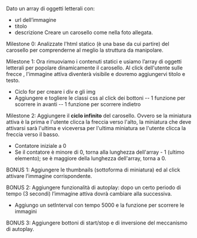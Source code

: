Dato un array di oggetti letterali con:

- url dell’immagine
- titolo
- descrizione
  Creare un carosello come nella foto allegata.

Milestone 0:
Analizzate l'html statico (è una base da cui partire) del carosello per comprenderne al meglio la struttura da manipolare.

Milestone 1:
Ora rimuoviamo i contenuti statici e usiamo l’array di oggetti letterali per popolare dinamicamente il carosello.
Al click dell'utente sulle frecce , l'immagine attiva diventerà visibile e dovremo aggiungervi titolo e testo.

- Ciclo for per creare i div e gli img
- Aggiungere e togliere le classi css al click dei bottoni
  -- 1 funzione per scorrere in avanti
  -- 1 funzione per scorrere indietro

Milestone 2:
Aggiungere il **ciclo infinito** del carosello. Ovvero se la miniatura attiva è la prima e l'utente clicca la freccia verso l'alto, la miniatura che deve attivarsi sarà l'ultima e viceversa per l'ultima miniatura se l'utente clicca la freccia verso il basso.

- Contatore iniziale a 0
- Se il contatore è minore di 0, torna alla lunghezza dell'array - 1 (ultimo elemento); se è maggiore della lunghezza dell'array, torna a 0.

BONUS 1:
Aggiungere le thumbnails (sottoforma di miniatura) ed al click attivare l’immagine corrispondente.

BONUS 2:
Aggiungere funzionalità di autoplay: dopo un certo periodo di tempo (3 secondi) l’immagine attiva dovrà cambiare alla successiva.

- Aggiungo un setInterval con tempo 5000 e la funzione per scorrere le immagini

BONUS 3:
Aggiungere bottoni di start/stop e di inversione del meccanismo di autoplay.
